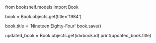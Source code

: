 from bookshelf.models import Book

book = Book.objects.get(title='1984')

book.title = 'Nineteen Eighty-Four'
book.save()

updated_book = Book.objects.get(id=book.id)
print(updated_book.title) 